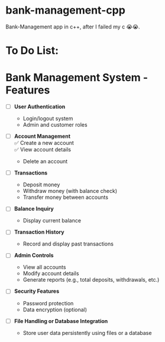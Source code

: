 # bank-management-cpp
Bank-Management app in c++, after I failed my c 😭😭.

# To Do List:
# Bank Management System - Features  

- [ ] **User Authentication**  
   - Login/logout system  
   - Admin and customer roles  

- [ ] **Account Management**  
   ✅ Create a new account  
   ✅ View account details  
   - Delete an account  

- [ ] **Transactions**  
   - Deposit money  
   - Withdraw money (with balance check)  
   - Transfer money between accounts  

- [ ] **Balance Inquiry**  
   - Display current balance  

- [ ] **Transaction History**  
   - Record and display past transactions  

- [ ] **Admin Controls**  
   - View all accounts  
   - Modify account details  
   - Generate reports (e.g., total deposits, withdrawals, etc.)  

- [ ] **Security Features**  
   - Password protection  
   - Data encryption (optional)  

- [ ] **File Handling or Database Integration**  
   - Store user data persistently using files or a database  
